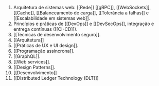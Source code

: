 1. Arquitetura de sistemas web: [[Rede]] [[gRPC]], [[WebSockets]], [[Cache]], [[Balanceamento de carga]], [[Tolerância a falhas]] e [[Escalabilidade em sistemas web]]. 
2. Princípios e práticas de [[DevOps]] e [[DevSecOps]], integração e entrega contínuas ([[CI-CD]]). 
3. [[Técnicas de desenvolvimento seguro]]. 
5. [[Arquitetura]]
6. [[Práticas de UX e UI design]]. 
7. [[Programação assíncrona]]. 
8. [[GraphQL]]. 
9. [[Web services]]. 
10. [[Design Patterns]]. 
11. [[Desenvolvimento]]
15. [[Distributed Ledger Technology (DLT)]]